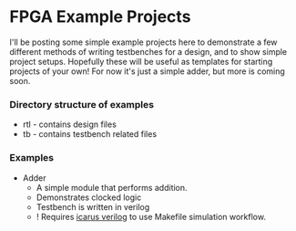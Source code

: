 # FPGA Example Projects

I'll be posting some simple example projects here to demonstrate a few different methods of writing testbenches for a design, and to show simple project setups. Hopefully these will be useful as templates for starting projects of your own! For now it's just a simple adder, but more is coming soon.

### Directory structure of examples

* rtl - contains design files
* tb - contains testbench related files

### Examples

* Adder
  * A simple module that performs addition. 
  * Demonstrates clocked logic
  * Testbench is written in verilog
  * ! Requires [icarus verilog](https://github.com/steveicarus/iverilog) to use Makefile simulation workflow.
